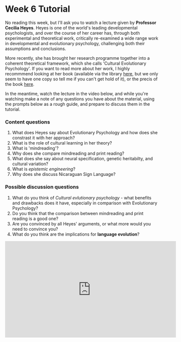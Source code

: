 # Week 6 Tutorial

No reading this week, but I'll ask you to watch a lecture given by **Professor Cecilia Heyes**. Heyes is one of the world's leading developmental psychologists, and over the course of her career has, through both experimental and theoretical work, critically re-examined a wide range work in developmental and evolutionary psychology, challenging both their assumptions and conclusions.

More recently, she has brought her research programme together into a coherent theoretical framework, which she calls 'Cultural Evolutionary Psychology'. If you want to read more about her work, I highly recommmend looking at her book (available via the library [here](https://discovered.ed.ac.uk/permalink/44UOE_INST/7g3mt6/alma9924120796002466), but we only seem to have one copy so tell me if you can't get hold of it), or the precis of the book [here](./Heyes_2019_Précis.pdf).

In the meantime, watch the lecture in the video below, and while you're watching make a note of any questions you have about the material, using the prompts below as a rough guide, and prepare to discuss them in the tutorial.

### Content questions
  1. What does Heyes say about Evolutionary Psychology and how does she constrast it with her approach?
  2. What is the role of cultural learning in her theory?
  3. What is 'mindreading'?
  4. Why does she compare mindreading and print reading?
  5. What does she say about neural specification, genetic heritabilty, and cultural variation?
  6. What is *epistemic engineering*?
  7. Why does she discuss Nicaraguan Sign Language?
  
### Possible discussion questions
  1. What do you think of *Cultural evlutionary psychology* - what benefits and drawbacks does it have, especially in comparison with Evolutionary Psychology?
  2. Do you think that the comparison between mindreading and print reading is a good one?
  3. Are you convinced by all Heyes' arguments, or what more would you need to convince you?
  4. What do you think are the implications for **language evolution**?



<!-- [embed]https://www.youtube.com/watch?v=2N34Fcn3J00[/embed] -->
<iframe width="560" height="315"
src="https://www.youtube.com/embed/Yz-y6LZU3C8"
frameborder="0"
allow="accelerometer; autoplay; encrypted-media; gyroscope; picture-in-picture"
allowfullscreen></iframe>

